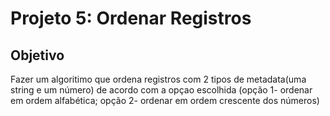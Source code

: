 # Projeto 5: Ordenar Registros
## Objetivo
Fazer um algoritimo que ordena registros com 2 tipos de metadata(uma string e um número) de acordo com a opçao escolhida (opção 1- ordenar em ordem alfabética; opção 2- ordenar em ordem crescente dos números)